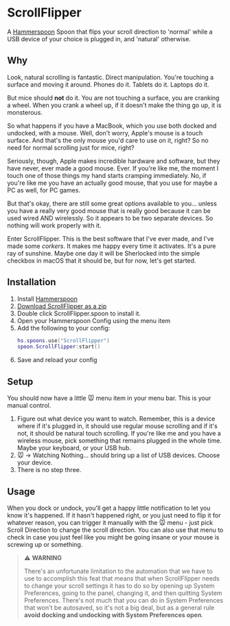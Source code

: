 # ScrollFlipper

A [Hammerspoon][hammerspoon] Spoon that flips your scroll direction to 'normal' while a USB device of your choice is plugged in, and 'natural' otherwise.

## Why

Look, natural scrolling is fantastic. Direct manipulation. You're touching a surface and moving it around. Phones do it. Tablets do it. Laptops do it. 

But mice should **not** do it. You are not touching a surface, you are cranking a wheel. When you crank a wheel up, if it doesn't make the thing go up, it is monsterous.

So what happens if you have a MacBook, which you use both docked and undocked, with a mouse. Well, don't worry, Apple's mouse is a touch surface. And that's the only mouse you'd care to use on it, right? So no need for normal scrolling just for mice, right?

Seriously, though, Apple makes incredible hardware and software, but they have never, ever made a good mouse. Ever. If you're like me, the moment I touch one of those things my hand starts cramping immediately. No, if you're like me you have an actually good mouse, that you use for maybe a PC as well, for PC games.

But that's okay, there are still some great options available to you... unless you have a really very good mouse that is really good because it can be used wired AND wirelessly. So it appears to be two separate devices. So nothing will work properly with it.

Enter ScrollFlipper. This is the best software that I've ever made, and I've made some *corkers*. It makes me happy every time it activates. It's a pure ray of sunshine. Maybe one day it will be Sherlocked into the simple checkbox in macOS that it should be, but for now, let's get started.

## Installation

1. Install [Hammerspoon][hammerspoon]
2. [Download ScrollFlipper as a zip](https://github.com/Alazoral/ScrollFlipper/archive/refs/heads/main.zip)
3. Double click ScrollFlipper.spoon to install it.
4. Open your Hammerspoon Config using the menu item
5. Add the following to your config:
   ```lua
   hs.spoons.use("ScrollFlipper")
   spoon.ScrollFlipper:start() 
   ```
6. Save and reload your config

## Setup

You should now have a little 🐭 menu item in your menu bar. This is your manual control.

1. Figure out what device you want to watch. Remember, this is a device where if it's plugged in, it should use regular mouse scrolling and if it's not, it should be natural touch scrolling. If you're like me and you have a wireless mouse, pick something that remains plugged in the whole time. Maybe your keyboard, or your USB hub.
2. 🐭 → Watching Nothing… should bring up a list of USB devices. Choose your device.
3. There is no step three.

## Usage

When you dock or undock, you'll get a happy little notification to let you know it's happened. If it hasn't happened right, or you just need to flip it for whatever reason, you can trigger it manually with the 🐭 menu - just pick Scroll Direction to change the scroll direction. You can also use that menu to check in case you just feel like you might be going insane or your mouse is screwing up or something.

> ⚠️ **WARNING** 
>
> There's an unfortunate limitation to the automation that we have to use to accomplish this feat that means that when ScrollFlipper needs to change your scroll settings it has to do so by opening up System Preferences, going to the panel, changing it, and then quitting System Preferences. There's not much that you can do in System Preferences that won't be autosaved, so it's not a big deal, but as a general rule **avoid docking and undocking with System Preferences open**.

[hammerspoon]: http://www.hammerspoon.org